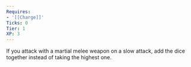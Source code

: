 ```yaml
---
Requires:
- '[[Charge]]'
Ticks: 0
Tier: 1
XP: 3
---
```


If you attack with a martial melee weapon on a slow attack, add the dice together instead of taking the highest one.